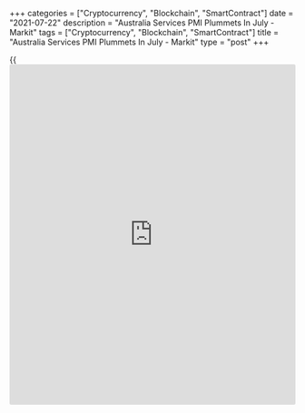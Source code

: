 +++
categories = ["Cryptocurrency", "Blockchain", "SmartContract"]
date = "2021-07-22"
description = "Australia Services PMI Plummets In July - Markit"
tags = ["Cryptocurrency", "Blockchain", "SmartContract"]
title = "Australia Services PMI Plummets In July - Markit"
type = "post"
+++

{{<iframe id="large-banner" src="https://www.bounty.group/#slide=6.0" width="100%" height="600" scrolling="no" style="border: 0px solid rgb(216, 221, 230); border-radius: 3px;">}}

The services sector in Australia fell hard into contraction territory in
July, the latest survey from Markit Economics revealed on Friday with a
14-month low services PMI score of 44.2.

That's down sharply from 56.8 in June and it moves well beneath the
boom-or-bust line of 50 that separates expansion from contraction.

Various Australian states experienced increased movement restrictions in
July, leading to the sharp contraction of both domestic and foreign
demand for services. As a result, overall [business][1] activity
plunged, although employment remained in growth albeit at a much lower
rate compared to June.

The survey also showed that Australia's manufacturing PMI fell from 58.6
in June to 56.8 in July. New orders and output both expanded for the
thirteenth month running, though the rates of growth eased significantly
from June. Bucking the trend, however, was employment growth which
accelerated to a survey record.

The composite PMI slumped to 45.2 from 56.7 in the previous month.

For comments and feedback [contact](https://www.playgroundfx.com/contact/): editorial@rtt[news](https://www.letsplayfx.com/blog/forex-news-website/).com

[Economic News][2]

 **What parts of the world are seeing the best (and worst) economic
performances lately? Click[here][3] to check out our [Econ Scorecard][3]
and find out! See up-to-the-moment [ranking](https://www.playgroundfx.com/blog/crypto-exchange-ranking/)s for the best and worst
performers in [GDP][4], [unemployment rate][5], [inflation][6] and much
more.**

   1. www.rtt[news](https://www.letsplayfx.com/blog/forex-news-website/).com/Content/Business.aspx
   2. www.rtt[news](https://www.letsplayfx.com/blog/forex-news-website/).com/Content/EconomicNews.aspx
   3. www.rtt[news](https://www.letsplayfx.com/blog/forex-news-website/).com/economic-scorecard/world-rank/unemployment-rate/highest-performance.aspx
   4. www.rtt[news](https://www.letsplayfx.com/blog/forex-news-website/).com/economic-scorecard/world-rank/GDP/highest-performance.aspx
   5. www.rtt[news](https://www.letsplayfx.com/blog/forex-news-website/).com/economic-scorecard/world-rank/unemployment-rate/lowest-performance.aspx
   6. www.rtt[news](https://www.letsplayfx.com/blog/forex-news-website/).com/economic-scorecard/world-rank/CPI/highest-performance.aspx